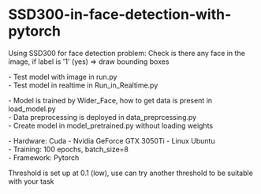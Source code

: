 # SSD300-in-face-detection-with-pytorch
Using SSD300 for face detection problem: Check is there any face in the image, if label is '1' (yes) => draw bounding boxes

<p>- Test model with image in run.py<br>
- Test model in realtime in Run_in_Realtime.py</p>

<p>- Model is trained by Wider_Face, how to get data is present in load_model.py<br>
- Data preprocessing is deployed in data_preprcessing.py<br>
- Create model in model_pretrained.py without loading weights</p>

<p> - Hardware: Cuda - Nvidia GeForce GTX 3050Ti - Linux Ubuntu<br>
- Training: 100 epochs, batch_size=8<br>
- Framework: Pytorch</p>

<p>Threshold is set up at 0.1 (low), use can try another threshold to be suitable with your task</p>
